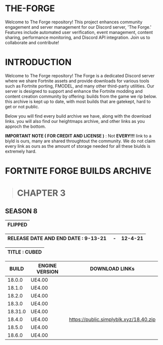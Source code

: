 # THE-FORGE
Welcome to The Forge repository! This project enhances community engagement and server management for our Discord server, 'The Forge.' Features include automated user verification, event management, content sharing, performance monitoring, and Discord API integration. Join us to collaborate and contribute!

# INTRODUCTION
Welcome to The Forge repository! The Forge is a dedicated Discord server where we share Fortnite assets and provide downloads for various tools such as Fortnite porting, FMODEL, and many other third-party utilities. Our server is designed to support and enhance the Fortnite modding and content creation community by offering: builds from the game we rip below. this archive is kept up to date, with most builds that are gatekept, hard to get or not public.

Below you will find every build archive we have, along with the download links. you will also find our heightmaps archive, and other links as you approch the bottom.


**IMPORTANT NOTE ( FOR CREDIT AND LICENSE )** : Not **EVERY!!!** link to a biyld is ours, many are shared throughtout the community. We do not claim every link as ours as the amount of storage needed for all these biulds is extremely hard.

# FORTNITE FORGE BUILDS ARCHIVE 

> # CHAPTER 3 
 <table class="data-table">
        <thead>
            <tr>
                <th>FLIPPED</th>



































</head>
<body>
    <h2>SEASON 8    </h2>
    <table class="data-table">
        <thead>
            <tr>
                <th>RELEASE DATE AND END DATE : 9-13-21‎‎ ‎ ‎ ‎ ‎ -‎ ‎ ‎ ‎ ‎12-4-21 </th> <table class="data-table">
        <thead>
            <tr>
                <th> TITLE : CUBED </th>
    <table class="data-table">
        <thead>
            <tr>
                <th>BUILD</th>
                <th>ENGINE VERSION</th>
                <th>DOWNLOAD LINKs</th>
            </tr>
        </thead>
        <tbody>
            <tr>
                <td>18.0.0</td>
                <td> UE4.00</td>
                <td><a href= </a></td>
            </tr>
            <tr>
                <td>18.1.0</td>
                <td>UE4.00</td>
                <td><a href= </a></td>
            </tr>
            <tr>
                <td>18.2.0</td>
                <td>UE4.00</td>
                <td><a href= </a></td>
            </tr>
            <tr>
                <td>18.3.0</td>
                <td>UE4.00</td>
                <td><a href= </a></td>
             </tr>
            <tr>
                <td>18.31.0</td>
                <td>UE4.00</td>
                <td><a href= </a></td>
            </tr>
            <tr>
                <td>18.4.0</td>
                <td>UE4.00</td>
                <td><a href= </ahttps://public.simplyblk.xyz/18.40.zip>https://public.simplyblk.xyz/18.40.zip</td>
            </tr>
            <tr>
                <td>18.5.0</td>
                <td>UE4.00</td>
                <td><a href= </a></td>
            </tr>
            <tr>
                <td>18.6.0</td>
                <td>UE4.00</td>
                <td><a href= </a></td>
            </tr>
        </tbody>
    </table>
</body>
</html>
